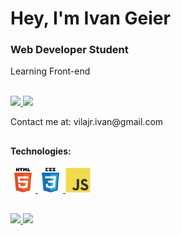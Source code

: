 <h1>Hey, I'm Ivan Geier</h1>
<h3>Web Developer Student</h3>
<p>Learning Front-end<p>
  <br>
<a href="mailto:vilajr.ivan@gmail.com"><img src="https://img.shields.io/badge/Gmail-D14836?style=for-the-badge&logo=gmail&logoColor=white" /> <a/>
<a href="https://www.linkedin.com/in/ivan-geier-b3603244/" target="_blank"><img src="https://img.shields.io/badge/LinkedIn-0077B5?style=for-the-badge&logo=linkedin&logoColor=white" /><a/>
<p>Contact me at: vilajr.ivan@gmail.com<p>

##

<h4 align="left">Technologies:</h3>
<p align="left"> <a href="https://www.w3schools.com/css/" target="_blank"> 
   <img src="https://raw.githubusercontent.com/devicons/devicon/master/icons/html5/html5-original-wordmark.svg" alt="html5" width="40" height="40"/>
  <img src="https://raw.githubusercontent.com/devicons/devicon/master/icons/css3/css3-original-wordmark.svg" alt="css3" width="40" height="40"/>
  <img src="https://raw.githubusercontent.com/devicons/devicon/master/icons/javascript/javascript-original.svg" alt="javascript" width="40" height="40"/>
  
  ##
  
<img height="220em" src="https://github-readme-stats.vercel.app/api?username=ivangeier&show_icons=true" />
<img height="220em" src="https://github-readme-stats.vercel.app/api/top-langs/?username=ivangeier&theme=blue-green" />
